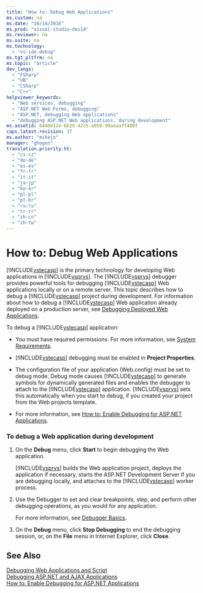 ```yaml
---
title: "How to: Debug Web Applications"
ms.custom: na
ms.date: "10/14/2016"
ms.prod: "visual-studio-dev14"
ms.reviewer: na
ms.suite: na
ms.technology: 
  - "vs-ide-debug"
ms.tgt_pltfrm: na
ms.topic: "article"
dev_langs: 
  - "FSharp"
  - "VB"
  - "CSharp"
  - "C++"
helpviewer_keywords: 
  - "Web services, debugging"
  - "ASP.NET Web Forms, debugging"
  - "ASP.NET, debugging Web applications"
  - "debugging ASP.NET Web applications, during development"
ms.assetid: 6440d12e-6b29-42c5-a958-99aeaaff480f
caps.latest.revision: 37
ms.author: "mikejo"
manager: "ghogen"
translation.priority.ht: 
  - "cs-cz"
  - "de-de"
  - "es-es"
  - "fr-fr"
  - "it-it"
  - "ja-jp"
  - "ko-kr"
  - "pl-pl"
  - "pt-br"
  - "ru-ru"
  - "tr-tr"
  - "zh-cn"
  - "zh-tw"
---
```

# How to: Debug Web Applications
[!INCLUDE[vstecasp](../codequality/includes/vstecasp_md.md)] is the primary technology for developing Web applications in [!INCLUDE[vsprvs](../codequality/includes/vsprvs_md.md)]. The [!INCLUDE[vsprvs](../codequality/includes/vsprvs_md.md)] debugger provides powerful tools for debugging [!INCLUDE[vstecasp](../codequality/includes/vstecasp_md.md)] Web applications locally or on a remote server. This topic describes how to debug a [!INCLUDE[vstecasp](../codequality/includes/vstecasp_md.md)] project during development. For information about how to debug a [!INCLUDE[vstecasp](../codequality/includes/vstecasp_md.md)] Web application already deployed on a production server, see [Debugging Deployed Web Applications](../debugger/debugging-deployed-web-applications.md).  
  
 To debug a [!INCLUDE[vstecasp](../codequality/includes/vstecasp_md.md)] application:  
  
-   You must have required permissions. For more information, see [System Requirements](../debugger/asp.net-debugging--system-requirements.md).  
  
-   [!INCLUDE[vstecasp](../codequality/includes/vstecasp_md.md)] debugging must be enabled in **Project Properties**.  
  
-   The configuration file of your application (Web.config) must be set to debug mode. Debug mode causes [!INCLUDE[vstecasp](../codequality/includes/vstecasp_md.md)] to generate symbols for dynamically generated files and enables the debugger to attach to the [!INCLUDE[vstecasp](../codequality/includes/vstecasp_md.md)] application. [!INCLUDE[vsprvs](../codequality/includes/vsprvs_md.md)] sets this automatically when you start to debug, if you created your project from the Web projects template.  
  
-   For more information, see [How to: Enable Debugging for ASP.NET Applications](../debugger/how-to--enable-debugging-for-asp.net-applications.md).  
  
### To debug a Web application during development  
  
1.  On the **Debug** menu, click **Start** to begin debugging the Web application.  
  
     [!INCLUDE[vsprvs](../codequality/includes/vsprvs_md.md)] builds the Web application project, deploys the application if necessary, starts the ASP.NET Development Server if you are debugging locally, and attaches to the [!INCLUDE[vstecasp](../codequality/includes/vstecasp_md.md)] worker process.  
  
2.  Use the Debugger to set and clear breakpoints, step, and perform other debugging operations, as you would for any application.  
  
     For more information, see [Debugger Basics](../debugger/debugger-basics.md).  
  
3.  On the **Debug** menu, click **Stop Debugging** to end the debugging session, or, on the **File** menu in Internet Explorer, click **Close**.  
  
## See Also  
 [Debugging Web Applications and Script](../debugger/debugging-web-applications-and-script.md)   
 [Debugging ASP.NET and AJAX Applications](../debugger/debugging-asp.net-and-ajax-applications.md)   
 [How to: Enable Debugging for ASP.NET Applications](../debugger/how-to--enable-debugging-for-asp.net-applications.md)